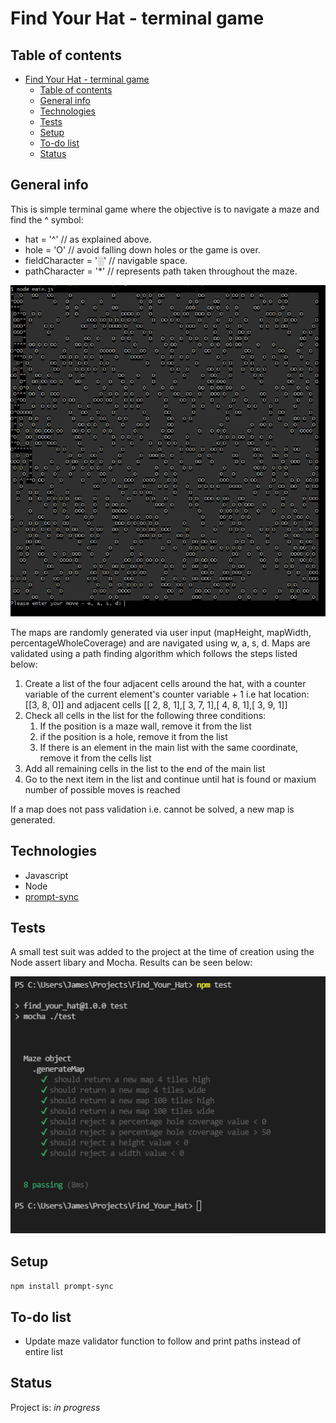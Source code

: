 # Find Your Hat - terminal game

## Table of contents

- [Find Your Hat - terminal game](#find-your-hat---terminal-game)
  - [Table of contents](#table-of-contents)
  - [General info](#general-info)
  - [Technologies](#technologies)
  - [Tests](#tests)
  - [Setup](#setup)
  - [To-do list](#to-do-list)
  - [Status](#status)

## General info

This is simple terminal game where the objective is to navigate a maze and find the ^ symbol:

- hat = '^' // as explained above.
- hole = 'O' // avoid falling down holes or the game is over.
- fieldCharacter = '░' // navigable space.
- pathCharacter = '*' // represents path taken throughout the maze.

![findMyHat maze](findMyHat.PNG)

The maps are randomly generated via user input (mapHeight, mapWidth, percentageWholeCoverage) and are navigated using w, a, s, d. Maps are validated using a path finding algorithm which follows the steps listed below:

  1. Create a list of the four adjacent cells around the hat, with a counter variable of the current element's counter variable + 1 i.e
  hat location: [[3, 8, 0]] and adjacent cells [[ 2, 8, 1],[ 3, 7, 1],[ 4, 8, 1],[ 3, 9, 1]]
  2. Check all cells in the list for the following three conditions:
     1. If the position is a maze wall, remove it from the list
     2. if the position is a hole, remove it from the list
     3. If there is an element in the main list with the same coordinate, remove it from the cells list
  3. Add all remaining cells in the list to the end of the main list
  4. Go to the next item in the list and continue until hat is found or maxium number of possible moves is reached

If a map does not pass validation i.e. cannot be solved, a new map is generated.

## Technologies

- Javascript
- Node
- [prompt-sync](https://github.com/heapwolf/prompt-sync)

## Tests

A small test suit was added to the project at the time of creation using the Node assert libary and Mocha. Results can be seen below:

![Test suit](tests.PNG)

## Setup

`npm install prompt-sync`

## To-do list

- Update maze validator function to follow and print paths instead of entire list

## Status

Project is: _in progress_
